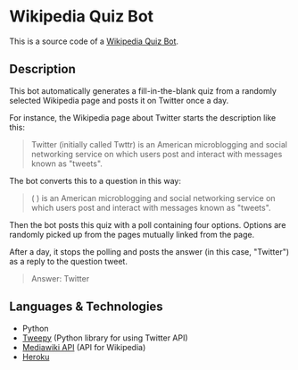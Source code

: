 # Wikipedia Quiz Bot
This is a source code of a [Wikipedia Quiz Bot](https://twitter.com/wikiqbot).

## Description
This bot automatically generates a fill-in-the-blank quiz from a randomly selected Wikipedia page and posts it on Twitter once a day.

For instance, the Wikipedia page about Twitter starts the description like this:

> Twitter (initially called Twttr) is an American microblogging and social networking service on which users post and interact with messages known as "tweets".

The bot converts this to a question in this way:

> ( ) is an American microblogging and social networking service on which users post and interact with messages known as "tweets".

Then the bot posts this quiz with a poll containing four options. Options are randomly picked up from the pages mutually linked from the page.

After a day, it stops the polling and posts the answer (in this case, "Twitter") as a reply to the question tweet.

> Answer: Twitter

## Languages & Technologies
* Python
* [Tweepy](https://www.tweepy.org/) (Python library for using Twitter API)
* [Mediawiki API](https://www.mediawiki.org/wiki/API:Main_page) (API for Wikipedia)
* [Heroku](https://www.heroku.com/)
